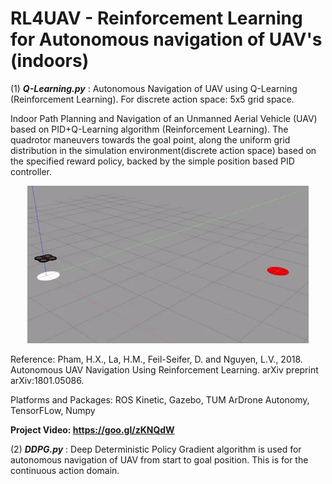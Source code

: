 # RL4UAV - Reinforcement Learning for Autonomous navigation of UAV's (indoors) 
(1) *****Q-Learning.py***** : Autonomous Navigation of UAV using Q-Learning (Reinforcement Learning). For discrete action space: 5x5 grid space.

Indoor Path Planning and Navigation of an Unmanned Aerial Vehicle (UAV) based on PID+Q-Learning algorithm (Reinforcement Learning). The quadrotor maneuvers towards the goal point, along the uniform grid distribution in the simulation environment(discrete action space) based on the specified reward policy, backed by the simple position based PID controller.
<p align= "center">
<img src="drone_qlearning.gif/">
</p>
Reference: Pham, H.X., La, H.M., Feil-Seifer, D. and Nguyen, L.V., 2018. Autonomous UAV Navigation Using Reinforcement Learning. arXiv preprint arXiv:1801.05086.

Platforms and Packages: ROS Kinetic, Gazebo, TUM ArDrone Autonomy, TensorFLow, Numpy

**Project Video: https://goo.gl/zKNQdW**

(2) *****DDPG.py***** : Deep Deterministic Policy Gradient algorithm is used for autonomous navigation of UAV from start to goal position. This is for the continuous action domain. 
